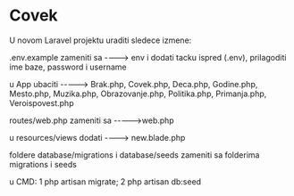 # Covek

U novom Laravel projektu uraditi sledece izmene:

.env.example zameniti sa ----> env i dodati tacku ispred (.env), prilagoditi ime baze, password i username 

u App ubaciti -----> Brak.php, Covek.php, Deca.php, Godine.php, Mesto.php, Muzika.php, Obrazovanje.php, Politika.php, Primanja.php, Veroispovest.php

routes/web.php zameniti sa ----->web.php

u resources/views dodati ----> new.blade.php 

foldere database/migrations i database/seeds zameniti sa folderima migrations i seeds

u CMD: 1 php artisan migrate;  2 php artisan db:seed
